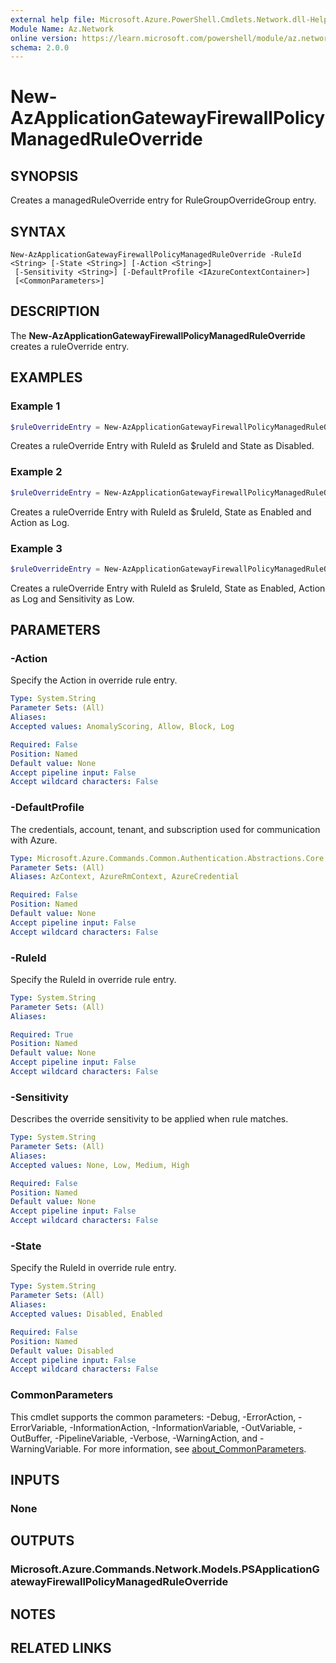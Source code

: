 ```yaml
---
external help file: Microsoft.Azure.PowerShell.Cmdlets.Network.dll-Help.xml
Module Name: Az.Network
online version: https://learn.microsoft.com/powershell/module/az.network/new-azapplicationgatewayfirewallpolicymanagedruleoverride
schema: 2.0.0
---
```


# New-AzApplicationGatewayFirewallPolicyManagedRuleOverride

## SYNOPSIS
Creates a managedRuleOverride entry for RuleGroupOverrideGroup entry.

## SYNTAX

```
New-AzApplicationGatewayFirewallPolicyManagedRuleOverride -RuleId <String> [-State <String>] [-Action <String>]
 [-Sensitivity <String>] [-DefaultProfile <IAzureContextContainer>]
 [<CommonParameters>]
```

## DESCRIPTION
The **New-AzApplicationGatewayFirewallPolicyManagedRuleOverride** creates a ruleOverride entry.

## EXAMPLES

### Example 1
```powershell
$ruleOverrideEntry = New-AzApplicationGatewayFirewallPolicyManagedRuleOverride -RuleId $ruleId -State Disabled
```

Creates a ruleOverride Entry with RuleId as $ruleId and State as Disabled.

### Example 2
```powershell
$ruleOverrideEntry = New-AzApplicationGatewayFirewallPolicyManagedRuleOverride -RuleId $ruleId -State Enabled -Action Log
```

Creates a ruleOverride Entry with RuleId as $ruleId, State as Enabled and Action as Log.

### Example 3
```powershell
$ruleOverrideEntry = New-AzApplicationGatewayFirewallPolicyManagedRuleOverride -RuleId $ruleId -State Enabled -Action Log -Sensitivity Low
```

Creates a ruleOverride Entry with RuleId as $ruleId, State as Enabled, Action as Log and Sensitivity as Low.

## PARAMETERS

### -Action
Specify the Action in override rule entry.

```yaml
Type: System.String
Parameter Sets: (All)
Aliases:
Accepted values: AnomalyScoring, Allow, Block, Log

Required: False
Position: Named
Default value: None
Accept pipeline input: False
Accept wildcard characters: False
```

### -DefaultProfile
The credentials, account, tenant, and subscription used for communication with Azure.

```yaml
Type: Microsoft.Azure.Commands.Common.Authentication.Abstractions.Core.IAzureContextContainer
Parameter Sets: (All)
Aliases: AzContext, AzureRmContext, AzureCredential

Required: False
Position: Named
Default value: None
Accept pipeline input: False
Accept wildcard characters: False
```

### -RuleId
Specify the RuleId in override rule entry.

```yaml
Type: System.String
Parameter Sets: (All)
Aliases:

Required: True
Position: Named
Default value: None
Accept pipeline input: False
Accept wildcard characters: False
```

### -Sensitivity
Describes the override sensitivity to be applied when rule matches.

```yaml
Type: System.String
Parameter Sets: (All)
Aliases:
Accepted values: None, Low, Medium, High

Required: False
Position: Named
Default value: None
Accept pipeline input: False
Accept wildcard characters: False
```

### -State
Specify the RuleId in override rule entry.

```yaml
Type: System.String
Parameter Sets: (All)
Aliases:
Accepted values: Disabled, Enabled

Required: False
Position: Named
Default value: Disabled
Accept pipeline input: False
Accept wildcard characters: False
```

### CommonParameters
This cmdlet supports the common parameters: -Debug, -ErrorAction, -ErrorVariable, -InformationAction, -InformationVariable, -OutVariable, -OutBuffer, -PipelineVariable, -Verbose, -WarningAction, and -WarningVariable. For more information, see [about_CommonParameters](http://go.microsoft.com/fwlink/?LinkID=113216).

## INPUTS

### None

## OUTPUTS

### Microsoft.Azure.Commands.Network.Models.PSApplicationGatewayFirewallPolicyManagedRuleOverride

## NOTES

## RELATED LINKS
